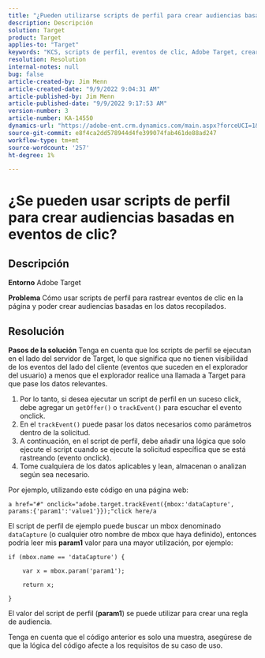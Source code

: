 ```yaml
---
title: "¿Pueden utilizarse scripts de perfil para crear audiencias basadas en eventos de clic?"
description: Descripción
solution: Target
product: Target
applies-to: "Target"
keywords: "KCS, scripts de perfil, eventos de clic, Adobe Target, crear audiencias, onclick"
resolution: Resolution
internal-notes: null
bug: false
article-created-by: Jim Menn
article-created-date: "9/9/2022 9:04:31 AM"
article-published-by: Jim Menn
article-published-date: "9/9/2022 9:17:53 AM"
version-number: 3
article-number: KA-14550
dynamics-url: "https://adobe-ent.crm.dynamics.com/main.aspx?forceUCI=1&pagetype=entityrecord&etn=knowledgearticle&id=c324ea64-1e30-ed11-9db1-0022480866ad"
source-git-commit: e8f4ca2dd578944d4fe399074fab461de88ad247
workflow-type: tm+mt
source-wordcount: '257'
ht-degree: 1%

---
```


# ¿Se pueden usar scripts de perfil para crear audiencias basadas en eventos de clic?

## Descripción


<b>Entorno</b>
Adobe Target

<b>Problema</b>
Cómo usar scripts de perfil para rastrear eventos de clic en la página y poder crear audiencias basadas en los datos recopilados.


## Resolución


<b>Pasos de la solución</b>
Tenga en cuenta que los scripts de perfil se ejecutan en el lado del servidor de Target, lo que significa que no tienen visibilidad de los eventos del lado del cliente (eventos que suceden en el explorador del usuario) a menos que el explorador realice una llamada a Target para que pase los datos relevantes.

1. Por lo tanto, si desea ejecutar un script de perfil en un suceso click, debe agregar un `getOffer()` o `trackEvent()` para escuchar el evento onclick.
2. En el `trackEvent()` puede pasar los datos necesarios como parámetros dentro de la solicitud.
3. A continuación, en el script de perfil, debe añadir una lógica que solo ejecute el script cuando se ejecute la solicitud específica que se está rastreando (evento onclick).
4. Tome cualquiera de los datos aplicables y lean, almacenan o analizan según sea necesario.


Por ejemplo, utilizando este código en una página web:

`a href="#" onclick="adobe.target.trackEvent({mbox:'dataCapture', params:{'param1':'value1'}});"click here/a`

El script de perfil de ejemplo puede buscar un mbox denominado `dataCapture` (o cualquier otro nombre de mbox que haya definido), entonces podría leer mis <b>param1</b> valor para una mayor utilización, por ejemplo:


```
if (mbox.name == 'dataCapture') {
```


`    var x = mbox.param('param1'); `

`    return x; `

`}`

El valor del script de perfil (<b>param1</b>) se puede utilizar para crear una regla de audiencia.

Tenga en cuenta que el código anterior es solo una muestra, asegúrese de que la lógica del código afecte a los requisitos de su caso de uso.
